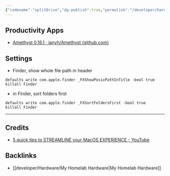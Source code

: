 ```yaml
---
{"codename":"splitDrive","dg-publish":true,"permalink":"/developer/hardware/mac-book-pro-m1-laptop/","dgPassFrontmatter":true}
---
```



## Productivity Apps
- [Amethyst 0.16.1 · ianyh/Amethyst (github.com) ](https://github.com/ianyh/Amethyst/releases/tag/v0.16.1)

## Settings
- Finder, show whole file path in header
```shell
defaults write com.apple.finder _FXShowPosixPathInTitle -bool true
killall Finder
```

- in Finder, sort folders first
```shell
defaults write com.apple.finder _FXSortFoldersFirst -bool true
killall Finder
```

---
## Credits
- [5 quick tips to STREAMLINE your MacOS EXPERIENCE - YouTube](https://www.youtube.com/watch?v=CGQXZKse0JU)

## Backlinks
- [[developer/Hardware/My Homelab Hardware\|My Homelab Hardware]]